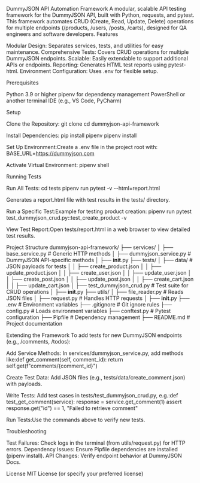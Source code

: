 DummyJSON API Automation Framework
A modular, scalable API testing framework for the DummyJSON API, built with Python, requests, and pytest. This framework automates CRUD (Create, Read, Update, Delete) operations for multiple endpoints (/products, /users, /posts, /carts), designed for QA engineers and software developers.
Features

Modular Design: Separates services, tests, and utilities for easy maintenance.
Comprehensive Tests: Covers CRUD operations for multiple DummyJSON endpoints.
Scalable: Easily extendable to support additional APIs or endpoints.
Reporting: Generates HTML test reports using pytest-html.
Environment Configuration: Uses .env for flexible setup.

Prerequisites

Python 3.9 or higher
pipenv for dependency management
PowerShell or another terminal
IDE (e.g., VS Code, PyCharm)

Setup

Clone the Repository:
git clone <your-repo-url>
cd dummyjson-api-framework


Install Dependencies:
pip install pipenv
pipenv install


Set Up Environment:Create a .env file in the project root with:
BASE_URL=https://dummyjson.com


Activate Virtual Environment:
pipenv shell



Running Tests

Run All Tests:
cd tests
pipenv run pytest -v --html=report.html


Generates a report.html file with test results in the tests/ directory.


Run a Specific Test:Example for testing product creation:
pipenv run pytest test_dummyjson_crud.py::test_create_product -v


View Test Report:Open tests/report.html in a web browser to view detailed test results.


Project Structure
dummyjson-api-framework/
├── services/
│   ├── base_service.py        # Generic HTTP methods
│   ├── dummyjson_service.py   # DummyJSON API-specific methods
│   ├── __init__.py
├── tests/
│   ├── data/                 # JSON payloads for tests
│   │   ├── create_product.json
│   │   ├── update_product.json
│   │   ├── create_user.json
│   │   ├── update_user.json
│   │   ├── create_post.json
│   │   ├── update_post.json
│   │   ├── create_cart.json
│   │   ├── update_cart.json
│   ├── test_dummyjson_crud.py  # Test suite for CRUD operations
│   ├── __init__.py
├── utils/
│   ├── file_reader.py         # Reads JSON files
│   ├── request.py            # Handles HTTP requests
│   ├── __init__.py
├── .env                      # Environment variables
├── .gitignore                # Git ignore rules
├── config.py                 # Loads environment variables
├── conftest.py               # Pytest configuration
├── Pipfile                   # Dependency management
├── README.md                 # Project documentation

Extending the Framework
To add tests for new DummyJSON endpoints (e.g., /comments, /todos):

Add Service Methods:
In services/dummyjson_service.py, add methods like:def get_comment(self, comment_id):
    return self.get(f"comments/{comment_id}")




Create Test Data:
Add JSON files (e.g., tests/data/create_comment.json) with payloads.


Write Tests:
Add test cases in tests/test_dummyjson_crud.py, e.g.:def test_get_comment(service):
    response = service.get_comment(1)
    assert response.get("id") == 1, "Failed to retrieve comment"




Run Tests:Use the commands above to verify new tests.

Troubleshooting

Test Failures: Check logs in the terminal (from utils/request.py) for HTTP errors.
Dependency Issues: Ensure Pipfile dependencies are installed (pipenv install).
API Changes: Verify endpoint behavior at DummyJSON Docs.

License
MIT License (or specify your preferred license)
